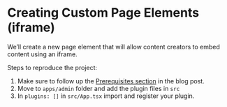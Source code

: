 # Creating Custom Page Elements (iframe)

We’ll create a new page element that will allow content creators to embed content using an iframe.

Steps to reproduce the project:

1. Make sure to follow up the [Prerequisites section](https://docs.webiny.com/docs/webiny-apps/page-builder/development/creating-iframe-element-plugin) in the blog post.
2. Move to `apps/admin` folder and add the plugin files in `src`
3. In `plugins: []` in `src/App.tsx` import and register your plugin.

